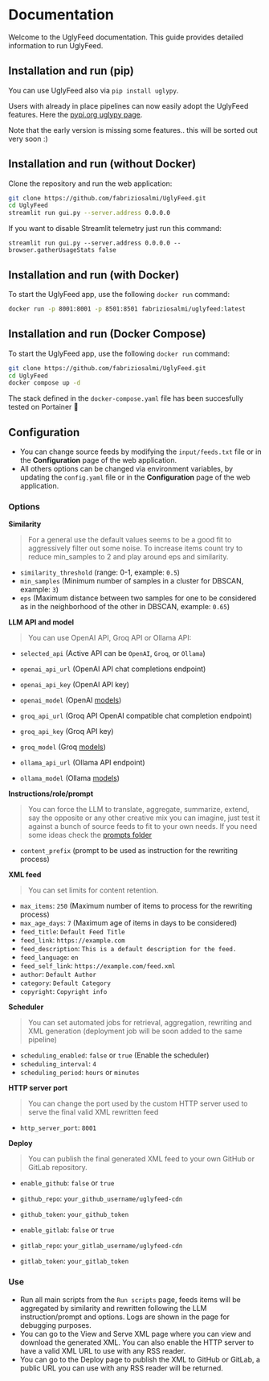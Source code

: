 # Documentation
Welcome to the UglyFeed documentation. This guide provides detailed information to run UglyFeed.

## Installation and run (pip)

You can use UglyFeed also via `pip install uglypy`. 

Users with already in place pipelines can now easily adopt the UglyFeed features. Here the [pypi.org uglypy page](https://pypi.org/project/uglypy/0.0.1/). 

Note that the early version is missing some features.. this will be sorted out very soon :) 

## Installation and run (without Docker)

Clone the repository and run the web application:

```sh
git clone https://github.com/fabriziosalmi/UglyFeed.git
cd UglyFeed
streamlit run gui.py --server.address 0.0.0.0
```

If you want to disable Streamlit telemetry just run this command: 

`streamlit run gui.py --server.address 0.0.0.0 --browser.gatherUsageStats false`

## Installation and run (with Docker)

To start the UglyFeed app, use the following `docker run` command:

```bash
docker run -p 8001:8001 -p 8501:8501 fabriziosalmi/uglyfeed:latest
```

## Installation and run (Docker Compose)

To start the UglyFeed app, use the following `docker run` command:

```bash
git clone https://github.com/fabriziosalmi/UglyFeed.git
cd UglyFeed
docker compose up -d
```

The stack defined in the `docker-compose.yaml` file has been succesfully tested on Portainer 🎉

## Configuration
- You can change source feeds by modifying the `input/feeds.txt` file or in the **Configuration** page of the web application.
- All others options can be changed via environment variables, by updating the `config.yaml` file or in the **Configuration** page of the web application.

### Options

**Similarity**
> For a general use the default values seems to be a good fit to aggressively filter out some noise. To increase items count try to reduce min_samples to 2 and play around eps and similarity.

- `similarity_threshold` (range: 0-1, example: `0.5`)
- `min_samples` (Minimum number of samples in a cluster for DBSCAN, example: `3`)
- `eps` (Maximum distance between two samples for one to be considered as in the neighborhood of the other in DBSCAN, example: `0.65`)

**LLM API and model**
> You can use OpenAI API, Groq API or Ollama API:

- `selected_api` (Active API can be `OpenAI`, `Groq`, or `Ollama`)

- `openai_api_url` (OpenAI API chat completions endpoint)
- `openai_api_key` (OpenAI API key) 
- `openai_model` (OpenAI [models](https://platform.openai.com/docs/models))

- `groq_api_url` (Groq API OpenAI compatible chat completion endpoint)
- `groq_api_key` (Groq API key)
- `groq_model` (Groq [models](https://console.groq.com/docs/models)) 

- `ollama_api_url` (Ollama API endpoint)
- `ollama_model` (Ollama [models](https://platform.openai.com/docs/models)) 

**Instructions/role/prompt**
> You can force the LLM to translate, aggregate, summarize, extend, say the opposite or any other creative mix you can imagine, just test it against a bunch of source feeds to fit to your own needs. If you need some ideas check the [prompts folder](https://github.com/fabriziosalmi/UglyFeed/tree/main/prompts)

- `content_prefix` (prompt to be used as instruction for the rewriting process)

**XML feed**
> You can set limits for content retention.

- `max_items`: `250` (Maximum number of items to process for the rewriting process)
- `max_age_days`: `7` (Maximum age of items in days to be considered)
- `feed_title`: `Default Feed Title`
- `feed_link`: `https://example.com`
- `feed_description`: `This is a default description for the feed.`
- `feed_language`: `en`
- `feed_self_link`: `https://example.com/feed.xml`
- `author`: `Default Author`
- `category`: `Default Category`
- `copyright`: `Copyright info`
  
**Scheduler**
> You can set automated jobs for retrieval, aggregation, rewriting and XML generation (deployment job will be soon added to the same pipeline)

- `scheduling_enabled`: `false` or `true` (Enable the scheduler)
- `scheduling_interval`: `4`
- `scheduling_period`: `hours` or `minutes`

**HTTP server port**
> You can change the port used by the custom HTTP server used to serve the final valid XML rewritten feed

- `http_server_port`: `8001`

**Deploy**
> You can publish the final generated XML feed to your own GitHub or GitLab repository.

- `enable_github`: `false` or `true`
- `github_repo`: `your_github_username/uglyfeed-cdn`
- `github_token`: `your_github_token`

- `enable_gitlab`: `false` or `true`
- `gitlab_repo`: `your_gitlab_username/uglyfeed-cdn`
- `gitlab_token`: `your_gitlab_token`


### Use

- Run all main scripts from the `Run scripts` page, feeds items will be aggregated by similarity and rewritten following the LLM instruction/prompt and options. Logs are shown in the page for debugging purposes.
- You can go to the View and Serve XML page where you can view and download the generated XML. You can also enable the HTTP server to have a valid XML URL to use with any RSS reader.
- You can go to the Deploy page to publish the XML to GitHub or GitLab, a public URL you can use with any RSS reader will be returned.
